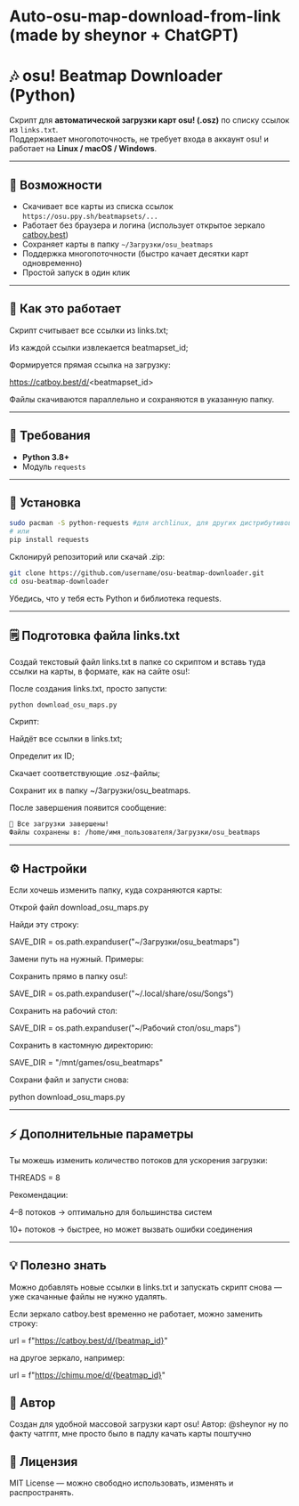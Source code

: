 # Auto-osu-map-download-from-link (made by sheynor + ChatGPT)
# 🎶 osu! Beatmap Downloader (Python)

Скрипт для **автоматической загрузки карт osu! (.osz)** по списку ссылок из `links.txt`.  
Поддерживает многопоточность, не требует входа в аккаунт osu! и работает на **Linux / macOS / Windows**.

---

## 🚀 Возможности
- Скачивает все карты из списка ссылок `https://osu.ppy.sh/beatmapsets/...`
- Работает без браузера и логина (использует открытое зеркало [catboy.best](https://catboy.best))
- Сохраняет карты в папку `~/Загрузки/osu_beatmaps`
- Поддержка многопоточности (быстро качает десятки карт одновременно)
- Простой запуск в один клик

---

## 🧠 Как это работает

Скрипт считывает все ссылки из links.txt;

Из каждой ссылки извлекается beatmapset_id;

Формируется прямая ссылка на загрузку:

https://catboy.best/d/<beatmapset_id>


Файлы скачиваются параллельно и сохраняются в указанную папку.

---

## 🧩 Требования
- **Python 3.8+**
- Модуль `requests`

---

## 📂 Установка
```bash
sudo pacman -S python-requests #для archlinux, для других дистрибутивов смотри свои пакетные менеджеры
# или
pip install requests
```
Склонируй репозиторий или скачай .zip:

```bash
git clone https://github.com/username/osu-beatmap-downloader.git
cd osu-beatmap-downloader
```

Убедись, что у тебя есть Python и библиотека requests.

---

## 🗒️ Подготовка файла links.txt

Создай текстовый файл links.txt в папке со скриптом и вставь туда ссылки на карты,
в формате, как на сайте osu!:

После создания links.txt, просто запусти:
```bash
python download_osu_maps.py
```
Скрипт:

Найдёт все ссылки в links.txt;

Определит их ID;

Скачает соответствующие .osz-файлы;

Сохранит их в папку ~/Загрузки/osu_beatmaps.

После завершения появится сообщение:

```bash
🎵 Все загрузки завершены!
Файлы сохранены в: /home/имя_пользователя/Загрузки/osu_beatmaps
```
---

## ⚙️ Настройки

Если хочешь изменить папку, куда сохраняются карты:

Открой файл download_osu_maps.py

Найди эту строку:

SAVE_DIR = os.path.expanduser("~/Загрузки/osu_beatmaps")


Замени путь на нужный. Примеры:

Сохранить прямо в папку osu!:

SAVE_DIR = os.path.expanduser("~/.local/share/osu/Songs")


Сохранить на рабочий стол:

SAVE_DIR = os.path.expanduser("~/Рабочий стол/osu_maps")


Сохранить в кастомную директорию:

SAVE_DIR = "/mnt/games/osu_beatmaps"


Сохрани файл и запусти снова:

python download_osu_maps.py

---

## ⚡ Дополнительные параметры

Ты можешь изменить количество потоков для ускорения загрузки:

THREADS = 8


Рекомендации:

4–8 потоков → оптимально для большинства систем

10+ потоков → быстрее, но может вызвать ошибки соединения

---

## 💡 Полезно знать

Можно добавлять новые ссылки в links.txt и запускать скрипт снова — уже скачанные файлы не нужно удалять.

Если зеркало catboy.best временно не работает, можно заменить строку:

url = f"https://catboy.best/d/{beatmap_id}"


на другое зеркало, например:

url = f"https://chimu.moe/d/{beatmap_id}"

## 🖤 Автор

Создан для удобной массовой загрузки карт osu!
Автор: @sheynor ну по факту чатгпт, мне просто было в падлу качать карты поштучно

## 📜 Лицензия

MIT License — можно свободно использовать, изменять и распространять.
